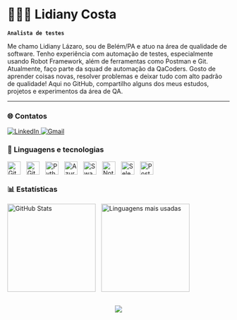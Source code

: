
# 👩🏻‍💻 Lidiany Costa

**`Analista de testes`**

Me chamo Lidiany Lázaro, sou de Belém/PA e atuo na área de qualidade de software. Tenho experiência com automação de testes, especialmente usando Robot Framework, além de ferramentas como Postman e Git. Atualmente, faço parte da squad de automação da QaCoders. Gosto de aprender coisas novas, resolver problemas e deixar tudo com alto padrão de qualidade! Aqui no GitHub, compartilho alguns dos meus estudos, projetos e experimentos da área de QA.

---

### 🌐 Contatos 

<p align="left">
  <a href="https://www.linkedin.com/in/lidianylazaro" target="_blank">
    <img alt="LinkedIn" src="https://img.shields.io/badge/LinkedIn-0A66C2?style=for-the-badge&logo=linkedin&logoColor=white"/>
  </a>
  <a href="mailto:https://www.lidylazaro@gmail.com">
    <img alt="Gmail" src="https://img.shields.io/badge/Gmail-EA4335?style=for-the-badge&logo=gmail&logoColor=white"/>
  </a>
</p>

### 🚀 Linguagens e tecnologias 
<img 
    align="left" 
    alt="Github"
    title="Github" 
    width="30px" 
    style="padding-right: 10px;" 
    src="https://cdn.jsdelivr.net/gh/devicons/devicon@latest/icons/github/github-original.svg" 
/>
<img 
    align="left" 
    alt="Git" 
    title="Git"
    width="30px" 
    style="padding-right: 10px;" 
    src="https://cdn.jsdelivr.net/gh/devicons/devicon@latest/icons/git/git-original.svg" 
/>
<img 
    align="left" 
    alt="Python" 
    title="Python"
    width="30px" 
    style="padding-right: 10px;" 
    src="https://cdn.jsdelivr.net/gh/devicons/devicon@latest/icons/python/python-original.svg" 
/>
<img 
    align="left" 
    alt="Azure DevOps" 
    title="Azure DevOps"
    width="30px" 
    style="padding-right: 10px;" 
    src="https://cdn.jsdelivr.net/gh/devicons/devicon@latest/icons/azuredevops/azuredevops-original.svg" 
/>
<img 
    align="left" 
    alt="Swagger" 
    title="Swagger"
    width="30px" 
    style="padding-right: 10px;" 
    src="https://cdn.jsdelivr.net/gh/devicons/devicon@latest/icons/swagger/swagger-original.svg"
/>
<img 
    align="left" 
    alt="Notion" 
    title="Notion"
    width="30px" 
    style="padding-right: 10px;" 
    src="https://cdn.jsdelivr.net/gh/devicons/devicon@latest/icons/notion/notion-original.svg"
/>
<img 
    align="left" 
    alt="Selenium" 
    title="Selenium"
    width="30px" 
    style="padding-right: 10px;" 
    src="https://cdn.jsdelivr.net/gh/devicons/devicon@latest/icons/selenium/selenium-original.svg"
/>
<img 
    align="left" 
    alt="Postman" 
    title="Postman"
    width="30px" 
    style="padding-right: 10px;" 
    src="https://cdn.jsdelivr.net/gh/devicons/devicon@latest/icons/postman/postman-original.svg"
/>


<br clear="left" />

### 📊 Estatísticas

<p>
  <img 
    align="left" 
    alt="GitHub Stats" 
    height="200" 
    style="padding-right: 10px;" 
    src="https://github-readme-stats.vercel.app/api?username=lidianycosta&show_icons=true&theme=tokyonight&locale=pt-br&cache_seconds=86400" 
  />
  
  <img 
      align="left" 
      alt="Linguagens mais usadas" 
      height="200" 
      src="https://github-readme-stats.vercel.app/api/top-langs/?username=lidianycosta&theme=tokyonight&layout=compact&custom_title=Tecnologias&cache_seconds=86400" 
  />
</p>

<br clear="left" /><br>

<p align="center">
  <img src="https://readme-typing-svg.herokuapp.com/?lines=💜+🤖+👩🏻‍💻&center=true&width=380">
</p>
